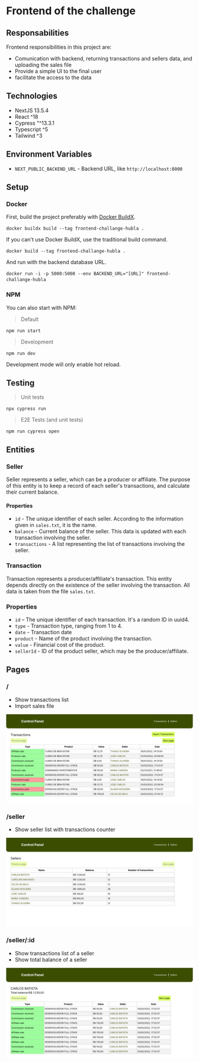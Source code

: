 # Frontend of the challenge

## Responsabilities

Frontend responsibilities in this project are:

- Comunication with backend, returning transactions and sellers data, and uploading the sales file
- Provide a simple UI to the final user
- facilitate the access to the data

## Technologies

- NextJS 13.5.4
- React ^18
- Cypress "^13.3.1
- Typescript ^5
- Tailwind ^3

## Environment Variables

- `NEXT_PUBLIC_BACKEND_URL` - Backend URL, like `http://localhost:8000`

## Setup

### Docker

First, build the project preferably with [Docker BuildX](https://docs.docker.com/engine/reference/commandline/buildx/).

```
docker buildx build --tag frontend-challange-hubla .
```

If you can't use Docker BuildX, use the traditional build command.

```
docker build --tag frontend-challange-hubla .
```

And run with the backend database URL.

```
docker run -i -p 5000:5000 --env BACKEND_URL="[URL]" frontend-challange-hubla
```

### NPM

You can also start with NPM:

> Default

```
npm run start
```

> Development

```
npm run dev
```

Development mode will only enable hot reload.

## Testing

> Unit tests

```
npx cypress run
```

> E2E Tests (and unit tests)

```
npm run cypress open
```

## Entities

### Seller

Seller represents a seller, which can be a producer or affiliate. The purpose of this entity is to keep a record of each seller's transactions, and calculate their current balance.

#### Properties

- `id` - The unique identifier of each seller. According to the information given in `sales.txt`, it is the name.
- `balance` - Current balance of the seller. This data is updated with each transaction involving the seller.
- `transactions` - A list representing the list of transactions involving the seller.

### Transaction

Transaction represents a producer/affiliate's transaction. This entity depends directly on the existence of the seller involving the transaction. All data is taken from the file `sales.txt`.

### Properties

- `id` – The unique identifier of each transaction. It's a random ID in uuid4.
- `type` - Transaction type, ranging from 1 to 4.
- `date` - Transaction date
- `product` - Name of the product involving the transaction.
- `value` - Financial cost of the product.
- `sellerId` - ID of the product seller, which may be the producer/affiliate.

## Pages

### /

- Show transactions list
- Import sales file

![/ page](./assets/screenshot01.png)

### /seller

- Show seller list with transactions counter

![/ seller](./assets/screenshot02.png)

### /seller/:id

- Show transactions list of a seller
- Show total balance of a seller

![/ seller/:id](./assets/screenshot03.png)
